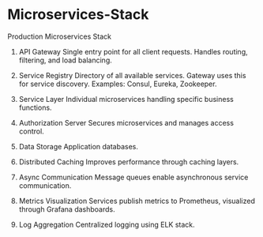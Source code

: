 # Microservices-Stack

Production Microservices Stack

1. API Gateway
Single entry point for all client requests. Handles routing, filtering, and load balancing.

2. Service Registry
Directory of all available services. Gateway uses this for service discovery. Examples: Consul, Eureka, Zookeeper.

3. Service Layer
Individual microservices handling specific business functions.

4. Authorization Server
Secures microservices and manages access control.

5. Data Storage
Application databases.

6. Distributed Caching
Improves performance through caching layers.

7. Async Communication
Message queues enable asynchronous service communication.

8. Metrics Visualization
Services publish metrics to Prometheus, visualized through Grafana dashboards.

9. Log Aggregation
Centralized logging using ELK stack.
